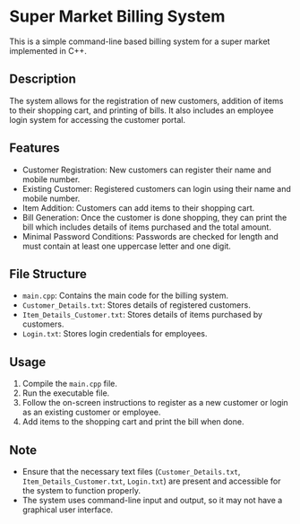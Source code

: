 
# Super Market Billing System

This is a simple command-line based billing system for a super market implemented in C++.

## Description

The system allows for the registration of new customers, addition of items to their shopping cart, and printing of bills. It also includes an employee login system for accessing the customer portal.

## Features

- Customer Registration: New customers can register their name and mobile number.
- Existing Customer: Registered customers can login using their name and mobile number.
- Item Addition: Customers can add items to their shopping cart.
- Bill Generation: Once the customer is done shopping, they can print the bill which includes details of items purchased and the total amount.
- Minimal Password Conditions: Passwords are checked for length and must contain at least one uppercase letter and one digit.

## File Structure

- `main.cpp`: Contains the main code for the billing system.
- `Customer_Details.txt`: Stores details of registered customers.
- `Item_Details_Customer.txt`: Stores details of items purchased by customers.
- `Login.txt`: Stores login credentials for employees.

## Usage

1. Compile the `main.cpp` file.
2. Run the executable file.
3. Follow the on-screen instructions to register as a new customer or login as an existing customer or employee.
4. Add items to the shopping cart and print the bill when done.

## Note

- Ensure that the necessary text files (`Customer_Details.txt`, `Item_Details_Customer.txt`, `Login.txt`) are present and accessible for the system to function properly.
- The system uses command-line input and output, so it may not have a graphical user interface.

